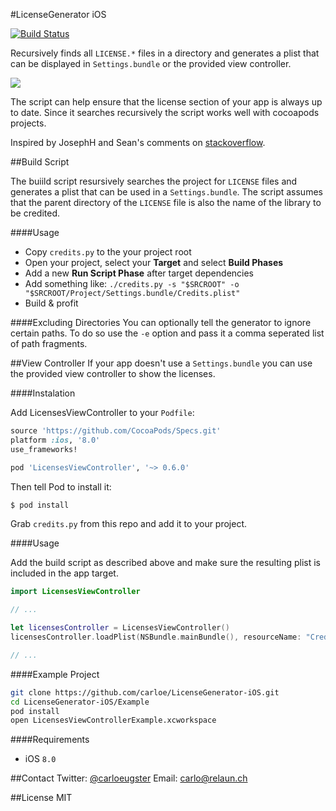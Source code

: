 #LicenseGenerator iOS

[![Build Status](https://travis-ci.org/carloe/LicenseGenerator-iOS.svg?branch=master)](https://travis-ci.org/carloe/LicenseGenerator-iOS)

Recursively finds all `LICENSE.*` files in a directory and generates a plist that can be displayed in `Settings.bundle` or the provided view controller.

![](screenshot.png)

The script can help ensure that the license section of your app is always up to date. Since it searches recursively the script works well with cocoapods projects.

Inspired by JosephH and Sean's comments on [stackoverflow](http://stackoverflow.com/q/6428353).

##Build Script

The buiild script resursively searches the project for `LICENSE` files and generates a plist that can be used in a `Settings.bundle`. The script assumes that the parent directory of the `LICENSE` file is also the name of the library to be credited.

####Usage

* Copy `credits.py` to the your project root
* Open your project, select your **Target** and select **Build Phases**
* Add a new **Run Script Phase** after target dependencies
* Add something like: `./credits.py -s "$SRCROOT" -o "$SRCROOT/Project/Settings.bundle/Credits.plist"`
* Build & profit

####Excluding Directories
You can optionally tell the generator to ignore certain paths. To do so use the `-e` option and pass it a comma seperated list of path fragments. 

##View Controller
If your app doesn't use a `Settings.bundle` you can use the provided view controller to show the licenses.

####Instalation

Add LicensesViewController to your `Podfile`:

```ruby
source 'https://github.com/CocoaPods/Specs.git'
platform :ios, '8.0'
use_frameworks!

pod 'LicensesViewController', '~> 0.6.0'
```

Then tell Pod to install it:

```bash
$ pod install
```

Grab `credits.py` from this repo and add it to your project.

####Usage

Add the build script as described above and make sure the resulting plist is included in the app target.

```swift
import LicensesViewController

// ...

let licensesController = LicensesViewController()
licensesController.loadPlist(NSBundle.mainBundle(), resourceName: "Credits")

// ...
```

####Example Project

```bash
git clone https://github.com/carloe/LicenseGenerator-iOS.git
cd LicenseGenerator-iOS/Example
pod install
open LicensesViewControllerExample.xcworkspace
```

####Requirements
* iOS `8.0`

##Contact
Twitter: [@carloeugster](https://twitter.com/carloeugster)
Email: [carlo@relaun.ch](mailto:carlo@relaun.ch)

##License
MIT
